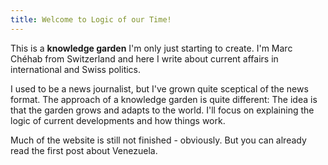 ```yaml
---
title: Welcome to Logic of our Time!
---
```

This is a **knowledge garden** I'm only just starting to create. I'm Marc Chéhab from Switzerland and here I write about current affairs in international and Swiss politics. 

I used to be a news journalist, but I've grown quite sceptical of the news format. The approach of a knowledge garden is quite different: The idea is that the garden grows and adapts to the world. I'll focus on explaining the logic of current developments and how things work.

Much of the website is still not finished - obviously. But you can already read the first post about Venezuela.